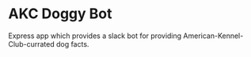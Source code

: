 # AKC Doggy Bot

Express app which provides a slack bot for providing American-Kennel-Club-currated dog facts.
